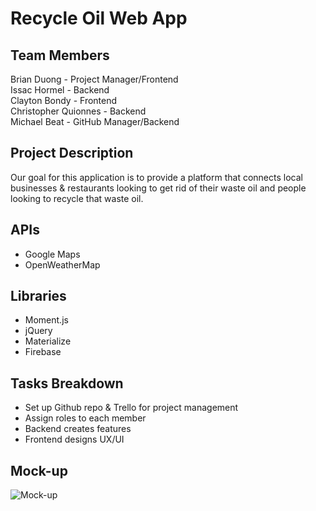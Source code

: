 # Recycle Oil Web App

## Team Members
Brian Duong - Project Manager/Frontend  
Issac Hormel - Backend  
Clayton Bondy - Frontend  
Christopher Quionnes - Backend  
Michael Beat - GitHub Manager/Backend  

## Project Description
Our goal for this application is to provide a platform that connects local businesses & restaurants looking to get rid of their waste oil and people looking to recycle that waste oil.

## APIs
* Google Maps
* OpenWeatherMap

## Libraries
* Moment.js
* jQuery
* Materialize
* Firebase

## Tasks Breakdown
* Set up Github repo & Trello for project management
* Assign roles to each member
* Backend creates features
* Frontend designs UX/UI

## Mock-up

![Mock-up](https://user-images.githubusercontent.com/38300070/48158943-85f37a00-e299-11e8-914c-07eeaa850425.JPG)
